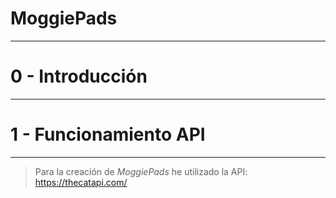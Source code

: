 # MoggiePads
***

0 - Introducción 
=
***

1 - Funcionamiento API
=
***

> Para la creación de _MoggiePads_ he utilizado la API:
> https://thecatapi.com/
